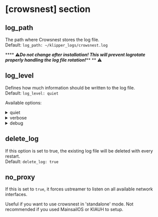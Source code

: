 # \[crowsnest] section

## **log\_path**

The path where Crowsnest stores the log file.\
Default: `log_path: ~/klipper_logs/crowsnest.log`

&#x20;**** :warning:_**Do not change after installation! This will prevent logrotate properly handling the log file rotation!**_** ** :warning:

## **log\_level**

Defines how much information should be written to the log file.\
Default: `log_level: quiet`

Available options:

<details>

<summary>quiet</summary>

Some basic information.

```
log_level: quiet
```

Example output:

```
[06/16/22 09:57:01] crowsnest: crowsnest - A webcam Service for multiple Cams and Stream Services.
[06/16/22 09:57:01] crowsnest: Version: v2.4.0-15-ge42799b
[06/16/22 09:57:01] crowsnest: Prepare Startup ...
[06/16/22 09:57:01] crowsnest: INFO: Checking Dependencys
[06/16/22 09:57:01] crowsnest: Dependency: 'crudini' found in /usr/bin/crudini.
[06/16/22 09:57:02] crowsnest: Dependency: 'find' found in /usr/bin/find.
[06/16/22 09:57:02] crowsnest: Dependency: 'logger' found in /usr/bin/logger.
[06/16/22 09:57:02] crowsnest: Dependency: 'xargs' found in /usr/bin/xargs.
[06/16/22 09:57:02] crowsnest: Dependency: 'ffmpeg' found in /usr/bin/ffmpeg.
[06/16/22 09:57:02] crowsnest: Dependency: 'ustreamer' found in bin/ustreamer/ustreamer.
[06/16/22 09:57:02] crowsnest: Dependency: 'rtsp-simple-server' found in bin/rtsp-simple-server/rtsp-simple-server.
[06/16/22 09:57:02] crowsnest: INFO: Detect available Devices
[06/16/22 09:57:02] crowsnest: INFO: Found 1 total available Device(s)
[06/16/22 09:57:02] crowsnest: Detected 'Raspicam' Device -> /dev/video0
[06/16/22 09:57:02] crowsnest: INFO: No usable CSI Devices found.
[06/16/22 09:57:02] crowsnest: V4L2 Control:
[06/16/22 09:57:02] crowsnest: No parameters set for [cam 1]. Skipped.
[06/16/22 09:57:02] crowsnest: Try to start configured Cams / Services...
[06/16/22 09:57:03] crowsnest: INFO: Configuration of Section [cam 1] looks good. Continue...
[06/16/22 09:57:03] crowsnest: Starting ustreamer with Device /dev/video0 ...
[06/16/22 09:57:05] crowsnest: ... Done!
```

</details>

<details>

<summary>verbose</summary>

For setup & troubleshooting.

```
log_level: verbose
```

It contains your existing crowsnest.conf and displays detailed information about the configured and connected cameras. It also gives information about their capabilities.

Turn it off when it is not needed.

Check out this [example](https://github.com/lixxbox/crowsnest/blob/readme/log-example.md).

</details>

<details>

<summary>debug</summary>

For debugging only.

```
log_level: debug
```

In addition to the 'verbose' output, you also get information about the configured startup parameters (and default settings), plus it shows the output of the streamer you selected.

This option is useful for debugging purposes and should be turned off when it is not needed.

</details>

## **delete\_log**

If this option is set to true, the existing log file will be deleted with every restart.\
Default: `delete_log: true`

## no\_proxy

If this is set to `true`, it forces ustreamer to listen on all available network interfaces.

Useful if you want to use crowsnest in 'standalone' mode. Not recommended if you used MainsailOS or KIAUH to setup.
